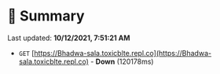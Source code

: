 # 📖 Summary
Last updated: **10/12/2021, 7:51:21 AM**

- `GET` [https://Bhadwa-sala.toxicblte.repl.co](https://Bhadwa-sala.toxicblte.repl.co) - **Down** (120178ms)
